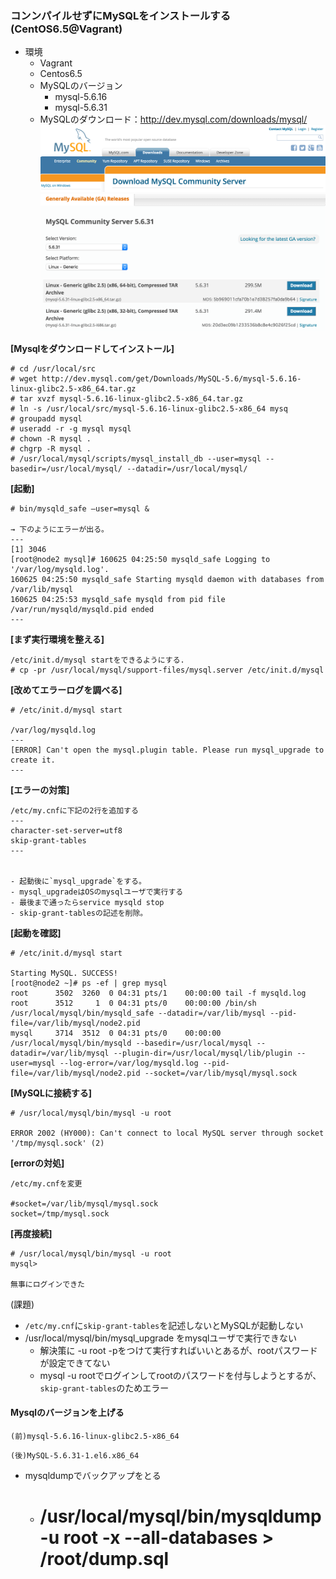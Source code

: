 ### コンンパイルせずにMySQLをインストールする(CentOS6.5@Vagrant)

- 環境
  - Vagrant
  - Centos6.5
  - MySQLのバージョン
    - mysql-5.6.16
    - mysql-5.6.31
  - MySQLのダウンロード：http://dev.mysql.com/downloads/mysql/
![Alt Text](https://github.com/yhidetoshi/Pictures/raw/master/SQL_Study_Basic/mysql-glibc-0.png)
![Alt Text](https://github.com/yhidetoshi/Pictures/raw/master/SQL_Study_Basic/mysql-glibc-1.png)
![Alt Text](https://github.com/yhidetoshi/Pictures/raw/master/SQL_Study_Basic/mysql-glibc-2.png)

**[Mysqlをダウンロードしてインストール]**
```
# cd /usr/local/src
# wget http://dev.mysql.com/get/Downloads/MySQL-5.6/mysql-5.6.16-linux-glibc2.5-x86_64.tar.gz
# tar xvzf mysql-5.6.16-linux-glibc2.5-x86_64.tar.gz
# ln -s /usr/local/src/mysql-5.6.16-linux-glibc2.5-x86_64 mysq
# groupadd mysql
# useradd -r -g mysql mysql
# chown -R mysql .
# chgrp -R mysql .
# /usr/local/mysql/scripts/mysql_install_db --user=mysql --basedir=/usr/local/mysql/ --datadir=/usr/local/mysql/
```

**[起動]**
```
# bin/mysqld_safe –user=mysql &

→ 下のようにエラーが出る。
---
[1] 3046
[root@node2 mysql]# 160625 04:25:50 mysqld_safe Logging to '/var/log/mysqld.log'.
160625 04:25:50 mysqld_safe Starting mysqld daemon with databases from /var/lib/mysql
160625 04:25:53 mysqld_safe mysqld from pid file /var/run/mysqld/mysqld.pid ended
---
```

**[まず実行環境を整える]**
```
/etc/init.d/mysql startをできるようにする.
# cp -pr /usr/local/mysql/support-files/mysql.server /etc/init.d/mysql
```

**[改めてエラーログを調べる]**
```
# /etc/init.d/mysql start

/var/log/mysqld.log
---
[ERROR] Can't open the mysql.plugin table. Please run mysql_upgrade to create it.
---
```
**[エラーの対策]**
```
/etc/my.cnfに下記の2行を追加する
---
character-set-server=utf8
skip-grant-tables
---


- 起動後に`mysql_upgrade`をする。 
- mysql_upgradeはOSのmysqlユーザで実行する
- 最後まで通ったらservice mysqld stop
- skip-grant-tablesの記述を削除。
```

**[起動を確認]**
```
# /etc/init.d/mysql start

Starting MySQL. SUCCESS!
[root@node2 ~]# ps -ef | grep mysql
root      3502  3260  0 04:31 pts/1    00:00:00 tail -f mysqld.log
root      3512     1  0 04:31 pts/0    00:00:00 /bin/sh /usr/local/mysql/bin/mysqld_safe --datadir=/var/lib/mysql --pid-file=/var/lib/mysql/node2.pid
mysql     3714  3512  0 04:31 pts/0    00:00:00 /usr/local/mysql/bin/mysqld --basedir=/usr/local/mysql --datadir=/var/lib/mysql --plugin-dir=/usr/local/mysql/lib/plugin --user=mysql --log-error=/var/log/mysqld.log --pid-file=/var/lib/mysql/node2.pid --socket=/var/lib/mysql/mysql.sock
```

**[MySQLに接続する]**
```
# /usr/local/mysql/bin/mysql -u root

ERROR 2002 (HY000): Can't connect to local MySQL server through socket '/tmp/mysql.sock' (2)
```

**[errorの対処]**
```
/etc/my.cnfを変更

#socket=/var/lib/mysql/mysql.sock
socket=/tmp/mysql.sock
```
**[再度接続]**
```
# /usr/local/mysql/bin/mysql -u root
mysql>

無事にログインできた
```

(課題)
- `/etc/my.cnf`に`skip-grant-tables`を記述しないとMySQLが起動しない
- /usr/local/mysql/bin/mysql_upgrade をmysqlユーザで実行できない
  - 解決策に -u root -pをつけて実行すればいいとあるが、rootパスワードが設定できてない
  - mysql -u rootでログインしてrootのパスワードを付与しようとするが、`skip-grant-tables`のためエラー
  

#### Mysqlのバージョンを上げる

`(前)mysql-5.6.16-linux-glibc2.5-x86_64`

`(後)MySQL-5.6.31-1.el6.x86_64`

- mysqldumpでバックアップをとる
  - # /usr/local/mysql/bin/mysqldump -u root -x --all-databases > /root/dump.sql 


